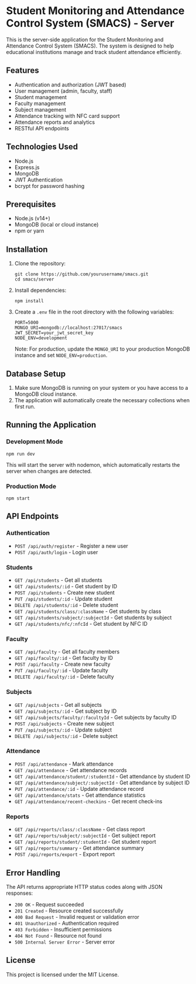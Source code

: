 # Student Monitoring and Attendance Control System (SMACS) - Server

This is the server-side application for the Student Monitoring and Attendance Control System (SMACS). The system is designed to help educational institutions manage and track student attendance efficiently.

## Features

- Authentication and authorization (JWT based)
- User management (admin, faculty, staff)
- Student management
- Faculty management
- Subject management
- Attendance tracking with NFC card support
- Attendance reports and analytics
- RESTful API endpoints

## Technologies Used

- Node.js
- Express.js
- MongoDB
- JWT Authentication
- bcrypt for password hashing

## Prerequisites

- Node.js (v14+)
- MongoDB (local or cloud instance)
- npm or yarn

## Installation

1. Clone the repository:
   ```
   git clone https://github.com/yourusername/smacs.git
   cd smacs/server
   ```

2. Install dependencies:
   ```
   npm install
   ```

3. Create a `.env` file in the root directory with the following variables:
   ```
   PORT=5000
   MONGO_URI=mongodb://localhost:27017/smacs
   JWT_SECRET=your_jwt_secret_key
   NODE_ENV=development
   ```

   Note: For production, update the `MONGO_URI` to your production MongoDB instance and set `NODE_ENV=production`.

## Database Setup

1. Make sure MongoDB is running on your system or you have access to a MongoDB cloud instance.
2. The application will automatically create the necessary collections when first run.

## Running the Application

### Development Mode

```
npm run dev
```

This will start the server with nodemon, which automatically restarts the server when changes are detected.

### Production Mode

```
npm start
```

## API Endpoints

### Authentication
- `POST /api/auth/register` - Register a new user
- `POST /api/auth/login` - Login user

### Students
- `GET /api/students` - Get all students
- `GET /api/students/:id` - Get student by ID
- `POST /api/students` - Create new student
- `PUT /api/students/:id` - Update student
- `DELETE /api/students/:id` - Delete student
- `GET /api/students/class/:className` - Get students by class
- `GET /api/students/subject/:subjectId` - Get students by subject
- `GET /api/students/nfc/:nfcId` - Get student by NFC ID

### Faculty
- `GET /api/faculty` - Get all faculty members
- `GET /api/faculty/:id` - Get faculty by ID
- `POST /api/faculty` - Create new faculty
- `PUT /api/faculty/:id` - Update faculty
- `DELETE /api/faculty/:id` - Delete faculty

### Subjects
- `GET /api/subjects` - Get all subjects
- `GET /api/subjects/:id` - Get subject by ID
- `GET /api/subjects/faculty/:facultyId` - Get subjects by faculty ID
- `POST /api/subjects` - Create new subject
- `PUT /api/subjects/:id` - Update subject
- `DELETE /api/subjects/:id` - Delete subject

### Attendance
- `POST /api/attendance` - Mark attendance
- `GET /api/attendance` - Get attendance records
- `GET /api/attendance/student/:studentId` - Get attendance by student ID
- `GET /api/attendance/subject/:subjectId` - Get attendance by subject ID
- `PUT /api/attendance/:id` - Update attendance record
- `GET /api/attendance/stats` - Get attendance statistics
- `GET /api/attendance/recent-checkins` - Get recent check-ins

### Reports
- `GET /api/reports/class/:className` - Get class report
- `GET /api/reports/subject/:subjectId` - Get subject report
- `GET /api/reports/student/:studentId` - Get student report
- `GET /api/reports/summary` - Get attendance summary
- `POST /api/reports/export` - Export report

## Error Handling

The API returns appropriate HTTP status codes along with JSON responses:

- `200 OK` - Request succeeded
- `201 Created` - Resource created successfully
- `400 Bad Request` - Invalid request or validation error
- `401 Unauthorized` - Authentication required
- `403 Forbidden` - Insufficient permissions
- `404 Not Found` - Resource not found
- `500 Internal Server Error` - Server error

## License

This project is licensed under the MIT License. 